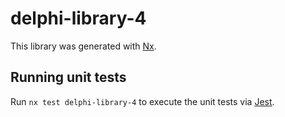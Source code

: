 # delphi-library-4

This library was generated with [Nx](https://nx.dev).

## Running unit tests

Run `nx test delphi-library-4` to execute the unit tests via [Jest](https://jestjs.io).
